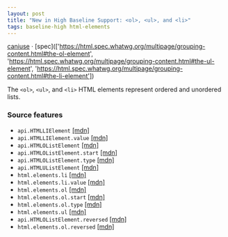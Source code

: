 ```yaml
---
layout: post
title: "New in High Baseline Support: <ol>, <ul>, and <li>"
tags: baseline-high html-elements
---
```


[caniuse](https://caniuse.com/?search=list-elements) · [spec](['https://html.spec.whatwg.org/multipage/grouping-content.html#the-ol-element', 'https://html.spec.whatwg.org/multipage/grouping-content.html#the-ul-element', 'https://html.spec.whatwg.org/multipage/grouping-content.html#the-li-element'])

The `<ol>`, `<ul>`, and `<li>` HTML elements represent ordered and unordered lists.

### Source features

- ``api.HTMLLIElement`` [[mdn]](https://https://developer.mozilla.org/en-US/search?q=api.HTMLLIElement)
- ``api.HTMLLIElement.value`` [[mdn]](https://https://developer.mozilla.org/en-US/search?q=api.HTMLLIElement.value)
- ``api.HTMLOListElement`` [[mdn]](https://https://developer.mozilla.org/en-US/search?q=api.HTMLOListElement)
- ``api.HTMLOListElement.start`` [[mdn]](https://https://developer.mozilla.org/en-US/search?q=api.HTMLOListElement.start)
- ``api.HTMLOListElement.type`` [[mdn]](https://https://developer.mozilla.org/en-US/search?q=api.HTMLOListElement.type)
- ``api.HTMLUListElement`` [[mdn]](https://https://developer.mozilla.org/en-US/search?q=api.HTMLUListElement)
- ``html.elements.li`` [[mdn]](https://https://developer.mozilla.org/en-US/search?q=html.elements.li)
- ``html.elements.li.value`` [[mdn]](https://https://developer.mozilla.org/en-US/search?q=html.elements.li.value)
- ``html.elements.ol`` [[mdn]](https://https://developer.mozilla.org/en-US/search?q=html.elements.ol)
- ``html.elements.ol.start`` [[mdn]](https://https://developer.mozilla.org/en-US/search?q=html.elements.ol.start)
- ``html.elements.ol.type`` [[mdn]](https://https://developer.mozilla.org/en-US/search?q=html.elements.ol.type)
- ``html.elements.ul`` [[mdn]](https://https://developer.mozilla.org/en-US/search?q=html.elements.ul)
- ``api.HTMLOListElement.reversed`` [[mdn]](https://https://developer.mozilla.org/en-US/search?q=api.HTMLOListElement.reversed)
- ``html.elements.ol.reversed`` [[mdn]](https://https://developer.mozilla.org/en-US/search?q=html.elements.ol.reversed)

